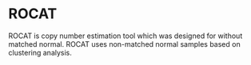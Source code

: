 # ROCAT

ROCAT is copy number estimation tool which was designed for without matched normal.
ROCAT uses non-matched normal samples based on clustering analysis.
